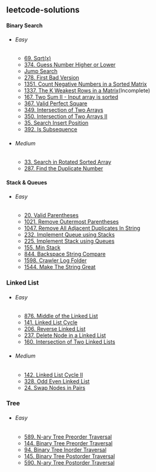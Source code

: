 ## leetcode-solutions

#### Binary Search
- ###### Easy
    - [69. Sqrt(x)](https://github.com/ankithans/leetcode-solutions/blob/main/Binary-search/easy/69.%20Sqrt(x).cpp)
    - [374. Guess Number Higher or Lower](https://github.com/ankithans/leetcode-solutions/blob/main/Binary-search/easy/374.%20Guess%20Number%20Higher%20or%20Lower.cpp)
    - [Jump Search](https://github.com/ankithans/leetcode-solutions/blob/main/Binary-search/easy/Jump%20Search.cpp)
    - [278. First Bad Version](https://github.com/ankithans/leetcode-solutions/blob/main/Binary-search/easy/278.%20First%20Bad%20Version.cpp)
    - [1351. Count Negative Numbers in a Sorted Matrix](https://github.com/ankithans/leetcode-solutions/blob/main/Binary-search/easy/1351.%20Count%20Negative%20Numbers%20in%20a%20Sorted%20Matrix.cpp)
    - [1337. The K Weakest Rows in a Matrix](https://github.com/ankithans/leetcode-solutions/blob/main/Binary-search/easy/1337.%20The%20K%20Weakest%20Rows%20in%20a%20Matrix.cpp)(Incomplete)
    - [167. Two Sum II - Input array is sorted](https://github.com/ankithans/leetcode-solutions/blob/main/Binary-search/easy/167.%20Two%20Sum%20II%20-%20Input%20array%20is%20sorted.cpp)
    - [367. Valid Perfect Square](https://github.com/ankithans/leetcode-solutions/blob/main/Binary-search/easy/367.%20Valid%20Perfect%20Square.cpp)
    - [349. Intersection of Two Arrays](https://github.com/ankithans/leetcode-solutions/blob/main/Binary-search/easy/349.%20Intersection%20of%20Two%20Arrays.cpp)
    - [350. Intersection of Two Arrays II](https://github.com/ankithans/leetcode-solutions/blob/main/Binary-search/easy/350.%20Intersection%20of%20Two%20Arrays%20II.cpp)
    - [35. Search Insert Position](https://github.com/ankithans/leetcode-solutions/blob/main/Binary-search/easy/35.%20Search%20Insert%20Position.cpp)
    - [392. Is Subsequence](https://github.com/ankithans/leetcode-solutions/blob/main/Binary-search/easy/392.%20Is%20Subsequence.cpp)

- ###### Medium
    - [33. Search in Rotated Sorted Array](https://github.com/ankithans/leetcode-solutions/blob/main/Binary-search/medium/33.%20Search%20in%20Rotated%20Sorted%20Array.cpp)
    - [287. Find the Duplicate Number](https://github.com/ankithans/leetcode-solutions/blob/main/Binary-search/medium/287.%20Find%20the%20Duplicate%20Number.cpp)
    

#### Stack & Queues
- ###### Easy
    - [20. Valid Parentheses](https://github.com/ankithans/leetcode-solutions/blob/main/stack-and-queue/easy/20.%20Valid%20Parentheses.cpp)
    - [1021. Remove Outermost Parentheses](https://github.com/ankithans/leetcode-solutions/blob/main/stack-and-queue/easy/1021.%20Remove%20Outermost%20Parentheses.cpp)
    - [1047. Remove All Adjacent Duplicates In String](https://github.com/ankithans/leetcode-solutions/blob/main/stack-and-queue/easy/1047.%20Remove%20All%20Adjacent%20Duplicates%20In%20String.cpp)
    - [232. Implement Queue using Stacks](https://github.com/ankithans/leetcode-solutions/blob/main/stack-and-queue/easy/232.%20Implement%20Queue%20using%20Stacks.cpp)
    - [225. Implement Stack using Queues](https://github.com/ankithans/leetcode-solutions/blob/main/stack-and-queue/easy/225.%20Implement%20Stack%20using%20Queues.cpp)
    - [155. Min Stack](https://github.com/ankithans/leetcode-solutions/blob/main/stack-and-queue/easy/155.%20Min%20Stack.cpp)
    - [844. Backspace String Compare](https://github.com/ankithans/leetcode-solutions/blob/main/stack-and-queue/easy/844.%20Backspace%20String%20Compare.cpp)
    - [1598. Crawler Log Folder](https://github.com/ankithans/leetcode-solutions/blob/main/stack-and-queue/easy/1598.%20Crawler%20Log%20Folder.cpp)
    - [1544. Make The String Great](https://github.com/ankithans/leetcode-solutions/blob/main/stack-and-queue/easy/1544.%20Make%20The%20String%20Great.cpp)


### Linked List
- ###### Easy
    - [876. Middle of the Linked List](https://github.com/ankithans/leetcode-solutions/blob/main/linked-list/easy/876.%20Middle%20of%20the%20Linked%20List.cpp)
    - [141. Linked List Cycle](https://github.com/ankithans/leetcode-solutions/blob/main/linked-list/easy/141.%20Linked%20List%20Cycle.cpp)
    - [206. Reverse Linked List](https://github.com/ankithans/leetcode-solutions/blob/main/linked-list/easy/206.%20Reverse%20Linked%20List.cpp)
    - [237. Delete Node in a Linked List](https://github.com/ankithans/leetcode-solutions/blob/main/linked-list/easy/237.%20Delete%20Node%20in%20a%20Linked%20List.cpp)
    - [160. Intersection of Two Linked Lists]()

- ###### Medium
    - [142. Linked List Cycle II](https://github.com/ankithans/leetcode-solutions/blob/main/linked-list/medium/142.%20Linked%20List%20Cycle%20II.cpp)
    - [328. Odd Even Linked List]()
    - [24. Swap Nodes in Pairs]()
    


### Tree
- ###### Easy
    - [589. N-ary Tree Preorder Traversal](https://github.com/ankithans/leetcode-solutions/blob/main/tree/easy/589.%20N-ary%20Tree%20Preorder%20Traversal.cpp)
    - [144. Binary Tree Preorder Traversal](https://github.com/ankithans/leetcode-solutions/blob/main/tree/easy/144.%20Binary%20Tree%20Preorder%20Traversal.cpp)
    - [94. Binary Tree Inorder Traversal](https://github.com/ankithans/leetcode-solutions/blob/main/tree/easy/94.%20Binary%20Tree%20Inorder%20Traversal.cpp)
    - [145. Binary Tree Postorder Traversal](https://github.com/ankithans/leetcode-solutions/blob/main/tree/easy/145.%20Binary%20Tree%20Postorder%20Traversal.cpp)
    - [590. N-ary Tree Postorder Traversal](https://github.com/ankithans/leetcode-solutions/blob/main/tree/easy/590.%20N-ary%20Tree%20Postorder%20Traversal.cpp)
